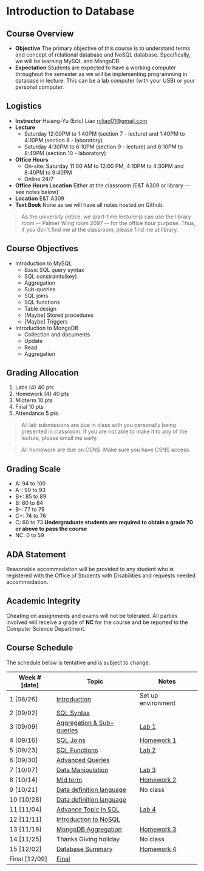 # Introduction to Database

## Course Overview

- **Objective** The primary objective of this course is to understand terms and concept of relational database and NoSQL database. Specifically, we will be learning MySQL and MongoDB.
- **Expectation** Students are expected to have a working computer throughout the semester as we will be implementing programming in database in lecture. This can be a lab computer (with your USB) or your personal computer.

## Logistics

- **Instructor** Hsiang-Yu (Eric) Liao [rcliao01@gmail.com](mailto:rcliao01@gmail.com)
- **Lecture**
  * Saturday 12:00PM to 1:40PM (section 7 - lecture) and 1:40PM to 4:10PM (section 8 - laboratory)
  * Saturday 4:30PM to 6:10PM (section 9 - lecture) and 6:10PM to 8:40PM (section 10 - laboratory)
- **Office Hours**
  * On-site: Saturday 11:00 AM to 12:00 PM, 4:10PM to 4:30PM and 8:40PM to 9:40PM
  * Online 24/7
- **Office Hours Location** Either at the classroom (E&T A309 or library -- see notes below)
- **Location** E&T A309
- **Text Book** None as we will have all notes hosted on Github.

> As the university notice, we (part-time lecturers) can use the library room -- Palmer Wing room 2097 -- for the office hour purpose.
> Thus, if you don't find me at the classroom, please find me at library.

## Course Objectives

* Introduction to MySQL
  * Basic SQL query syntax
  * SQL constraints(key)
  * Aggregation
  * Sub-queries
  * SQL joins
  * SQL functions
  * Table design
  * [Maybe] Stored procedures
  * [Maybe] Triggers
* Introduction to MongoDB
  * Collection and documents
  * Update
  * Read
  * Aggregation

## Grading Allocation

1. Labs (4) 40 pts
2. Homework (4) 40 pts
3. Midterm 10 pts
4. Final 10 pts
5. Attendance 5 pts

> All lab submissions are due in class with you personally being presented in
classroom. If you are not able to make it to any of the lecture, please email me
early.

> All homework are due on CSNS. Make sure you have CSNS access.

## Grading Scale

* A: 94 to 100
* A-: 90 to 93
* B+: 85 to 89
* B: 80 to 84
* B-: 77 to 79
* C+: 74 to 76
* C: 60 to 73
**Undergraduate students are required to obtain a grade 70 or above to pass the course**
* NC: 0 to 59

## ADA Statement

Reasonable accommodation will be provided to any student who is registered with the Office of Students with Disabilities and requests needed accommodation.

## Academic Integrity

Cheating on assignments and exams will not be tolerated. All parties involved will receive a grade of **NC** for the course and be reported to the Computer Science Department.

## Course Schedule

The schedule below is tentative and is subject to change.

| Week # [date]      | Topic     | Notes |
| ------------------ | --- | --- |
| 1  [08/26]         | [Introduction][1] | Set up environment |
| 2  [09/02]         | [SQL Syntax][2] |  |
| 3  [09/09]         | [Aggregation & Sub-queries][3] | [Lab 1][24] |
| 4  [09/16]         | [SQL Joins][4] | [Homework 1][17] |
| 5  [09/23]         | [SQL Functions][5] | [Lab 2][25] |
| 6  [09/30]         | [Advanced Queries][7] | |
| 7  [10/07]         | [Data Manipulation][8] | [Lab 3][26] |
| 8  [10/14]         | [Mid term][6] | [Homework 2][18] |
| 9  [10/21]         | [Data definition language][9] | No class |
| 10 [10/28]         | [Data definition language][9] |  |
| 11 [11/04]         | [Advance Topic in SQL][15] | [Lab 4][27] |
| 12 [11/11]         | [Introduction to NoSQL][10] |  |
| 13 [11/18]         | [MongoDB Aggregation][13] | [Homework 3][19] |
| 14 [11/25]         | Thanks Giving holiday | No class |
| 15 [12/02]         | [Database Summary][12] | [Homework 4][20] |
| Final [12/09]      | [Final][16] |  |

[1]: notes/introduction.md
[2]: notes/sql-syntax.md
[3]: notes/sql-aggregation.md
[4]: notes/sql-joins.md
[5]: notes/sql-functions.md
[6]: notes/midterm.md
[7]: notes/sql-advanced-queries.md
[8]: notes/sql-data-manipulation.md
[9]: notes/sql-ddl.md
[10]: notes/introduction-nosql.md
[12]: notes/summary.md
[13]: notes/mongo-aggregation.md
[14]: notes/final/md
[15]: notes/sql-optional.md
[16]: notes/final.md
[17]: notes/homeworks/homework1.md
[18]: notes/homeworks/homework2.md
[19]: notes/homeworks/homework3.md
[20]: notes/homeworks/homework4.md
[21]: notes/labs/exercise1.md
[22]: notes/labs/exercise2.md
[23]: notes/labs/exercise3.md
[24]: notes/labs/lab1.md
[25]: notes/labs/lab2.md
[26]: notes/labs/lab3.md
[27]: notes/labs/lab4.md
